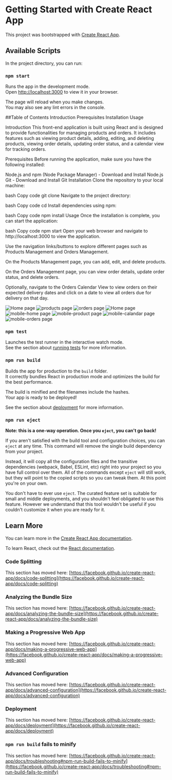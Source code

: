 # Getting Started with Create React App

This project was bootstrapped with [Create React App](https://github.com/facebook/create-react-app).

## Available Scripts

In the project directory, you can run:

### `npm start`

Runs the app in the development mode.\
Open [http://localhost:3000](http://localhost:3000) to view it in your browser.

The page will reload when you make changes.\
You may also see any lint errors in the console.

##Table of Contents
Introduction
Prerequisites
Installation
Usage

Introduction
This front-end application is built using React and is designed to provide functionalities for managing products and orders. It includes features such as viewing product details, adding, editing, and deleting products, viewing order details, updating order status, and a calendar view for tracking orders.

Prerequisites
Before running the application, make sure you have the following installed:

Node.js and npm (Node Package Manager) - Download and Install Node.js
Git - Download and Install Git
Installation
Clone the repository to your local machine:

bash
Copy code
git clone <repository-url>
Navigate to the project directory:

bash
Copy code
cd <project-directory>
Install dependencies using npm:

bash
Copy code
npm install
Usage
Once the installation is complete, you can start the application:

bash
Copy code
npm start
Open your web browser and navigate to http://localhost:3000 to view the application.

Use the navigation links/buttons to explore different pages such as Products Management and Orders Management.

On the Products Management page, you can add, edit, and delete products.

On the Orders Management page, you can view order details, update order status, and delete orders.

Optionally, navigate to the Orders Calendar View to view orders on their expected delivery dates and click on a date to view all orders due for delivery on that day.

![Home page](./src/images/home.png)
![products page](./src/images/products.png)
![orders page](./src/images/orders.png)
![Home page](./src/images/calendar.png)
![mobile-home page](./src/images/phone-home.png)
![mobile-product page](./src/images/phone-products.png)
![mobile-calandar page](./src/images/phone-calendar.png)
![mobile-orders page](./src/images/phone-orders.png)

### `npm test`

Launches the test runner in the interactive watch mode.\
See the section about [running tests](https://facebook.github.io/create-react-app/docs/running-tests) for more information.

### `npm run build`

Builds the app for production to the `build` folder.\
It correctly bundles React in production mode and optimizes the build for the best performance.

The build is minified and the filenames include the hashes.\
Your app is ready to be deployed!

See the section about [deployment](https://facebook.github.io/create-react-app/docs/deployment) for more information.

### `npm run eject`

**Note: this is a one-way operation. Once you `eject`, you can't go back!**

If you aren't satisfied with the build tool and configuration choices, you can `eject` at any time. This command will remove the single build dependency from your project.

Instead, it will copy all the configuration files and the transitive dependencies (webpack, Babel, ESLint, etc) right into your project so you have full control over them. All of the commands except `eject` will still work, but they will point to the copied scripts so you can tweak them. At this point you're on your own.

You don't have to ever use `eject`. The curated feature set is suitable for small and middle deployments, and you shouldn't feel obligated to use this feature. However we understand that this tool wouldn't be useful if you couldn't customize it when you are ready for it.

## Learn More

You can learn more in the [Create React App documentation](https://facebook.github.io/create-react-app/docs/getting-started).

To learn React, check out the [React documentation](https://reactjs.org/).

### Code Splitting

This section has moved here: [https://facebook.github.io/create-react-app/docs/code-splitting](https://facebook.github.io/create-react-app/docs/code-splitting)

### Analyzing the Bundle Size

This section has moved here: [https://facebook.github.io/create-react-app/docs/analyzing-the-bundle-size](https://facebook.github.io/create-react-app/docs/analyzing-the-bundle-size)

### Making a Progressive Web App

This section has moved here: [https://facebook.github.io/create-react-app/docs/making-a-progressive-web-app](https://facebook.github.io/create-react-app/docs/making-a-progressive-web-app)

### Advanced Configuration

This section has moved here: [https://facebook.github.io/create-react-app/docs/advanced-configuration](https://facebook.github.io/create-react-app/docs/advanced-configuration)

### Deployment

This section has moved here: [https://facebook.github.io/create-react-app/docs/deployment](https://facebook.github.io/create-react-app/docs/deployment)

### `npm run build` fails to minify

This section has moved here: [https://facebook.github.io/create-react-app/docs/troubleshooting#npm-run-build-fails-to-minify](https://facebook.github.io/create-react-app/docs/troubleshooting#npm-run-build-fails-to-minify)
